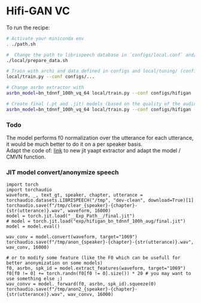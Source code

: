 Hifi-GAN VC
===

To run the recipe:

```bash
# Activate your miniconda env
. ./path.sh

#  Change the path to librispeech database in `configs/local.conf` and/or use `local/download_libri.sh`
./local/prepare_data.sh

# Train with archi and data defined in configs and local/tuning/ (configs: model_file)
local/train.py --conf configs/...

# Change asrbn extractor with
asrbn_model=bn_tdnnf_100h_vq_64 local/train.py --conf configs/hifigan

# Create final (.pt and .jit) models (based on the quality of the audio generated)
asrbn_model=bn_tdnnf_100h_vq_64 local/train.py --conf configs/hifigan --stage 10 --final-model ./exp/bn_tdnnf_100h_vq_64/g_00111000.pt
```

### Todo
The model performs f0 normalization over the utterance for each utterance, it would be much better to do it on a per speaker basis.  
Adapt the code of: [link](https://github.com/deep-privacy/SA-toolkit/blob/482055bdb61f285e77115fb73e4a2af337ab9e89/pkwrap/egs/LJSpeech/local/get_f0_stats_hifi_gan_w2w2_libriTTS.py#L26) to new jit yaapt extractor and adapt the model / CMVN function.


### JIT model convert/anonymize speech

```python3
import torch
import torchaudio
waveform, _, text_gt, speaker, chapter, utterance = torchaudio.datasets.LIBRISPEECH("/tmp", "dev-clean", download=True)[1]
torchaudio.save(f"/tmp/clear_{speaker}-{chapter}-{str(utterance)}.wav", waveform, 16000)
model = torch.jit.load("__Exp_Path__/final.jit")
# model = torch.jit.load("exp/hifigan_bn_tdnnf_100h_aug/final.jit")
model = model.eval()

wav_conv = model.convert(waveform, target="1069")
torchaudio.save(f"/tmp/anon_{speaker}-{chapter}-{str(utterance)}.wav", wav_conv, 16000)

# or to modify some feature (like the F0 which can be usefull for better anonymization on some models)
f0, asrbn, spk_id = model.extract_features(waveform, target="1069")
f0[f0 != 0] += torch.randn(f0[f0 != 0].size()) * 20 # you may want to use something else ;)
wav_convv = model._forward(f0, asrbn, spk_id).squeeze(0)
torchaudio.save(f"/tmp/anon2_{speaker}-{chapter}-{str(utterance)}.wav", wav_convv, 16000)
```
